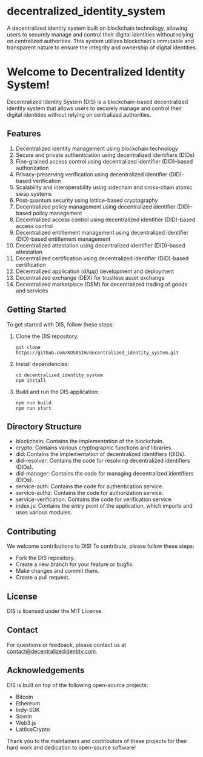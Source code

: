 # decentralized_identity_system

A decentralized identity system built on blockchain technology, allowing users to securely manage and control their digital identities without relying on centralized authorities. This system utilizes blockchain's immutable and transparent nature to ensure the integrity and ownership of digital identities.

# Welcome to Decentralized Identity System!

Decentralized Identity System (DIS) is a blockchain-based decentralized identity system that allows users to securely manage and control their digital identities without relying on centralized authorities.

## Features

1. Decentralized identity management using blockchain technology
2. Secure and private authentication using decentralized identifiers (DIDs)
3. Fine-grained access control using decentralized identifier (DID)-based authorization
4. Privacy-preserving verification using decentralized identifier (DID)-based verification
5. Scalability and interoperability using sidechain and cross-chain atomic swap systems
6. Post-quantum security using lattice-based cryptography
7. Decentralized policy management using decentralized identifier (DID)-based policy management
8. Decentralized access control using decentralized identifier (DID)-based access control
9. Decentralized entitlement management using decentralized identifier (DID)-based entitlement management
10. Decentralized attestation using decentralized identifier (DID)-based attestation
11. Decentralized certification using decentralized identifier (DID)-based certification
12. Decentralized application (dApp) development and deployment
13. Decentralized exchange (DEX) for trustless asset exchange
14. Decentralized marketplace (DSM) for decentralized trading of goods and services

## Getting Started

To get started with DIS, follow these steps:

1. Clone the DIS repository:
   
   ```
   git clone https://github.com/KOSASIH/decentralized_identity_system.git
   ```

2. Install dependencies:
   
   ```
   cd decentralized_identity_system
   npm install
   ```

3. Build and run the DIS application:
   
   ```
   npm run build
   npm run start
   ```

## Directory Structure

- blockchain: Contains the implementation of the blockchain.
- crypto: Contains various cryptographic functions and libraries.
- did: Contains the implementation of decentralized identifiers (DIDs).
- did-resolver: Contains the code for resolving decentralized identifiers (DIDs).
- did-manager: Contains the code for managing decentralized identifiers (DIDs).
- service-auth: Contains the code for authentication service.
- service-authz: Contains the code for authorization service.
- service-verification: Contains the code for verification service.
- index.js: Contains the entry point of the application, which imports and uses various modules.

## Contributing

We welcome contributions to DIS! To contribute, please follow these steps:

- Fork the DIS repository.
- Create a new branch for your feature or bugfix.
- Make changes and commit them.
- Create a pull request.

## License

DIS is licensed under the MIT License.

## Contact

For questions or feedback, please contact us at contact@decentralizedidentity.com.

## Acknowledgements

DIS is built on top of the following open-source projects:

- Bitcoin
- Ethereum
- Indy-SDK
- Sovrin
- Web3.js
- LatticeCrypto

Thank you to the maintainers and contributors of these projects for their hard work and dedication to open-source software!
